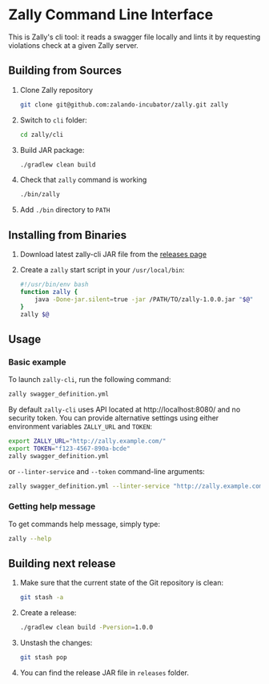 # Zally Command Line Interface

This is Zally's cli tool: it reads a swagger file locally and lints it by
requesting violations check at a given Zally server.

## Building from Sources

1. Clone Zally repository
    ```bash
    git clone git@github.com:zalando-incubator/zally.git zally
    ```

2. Switch to `cli` folder:
	```bash
	cd zally/cli
	```

3. Build JAR package:
	```bash
	./gradlew clean build
	```

4. Check that `zally` command is working
	```bash
	./bin/zally
	```

5. Add `./bin` directory to `PATH`


## Installing from Binaries

1. Download latest zally-cli JAR file from the [releases page](https://github.com/zalando-incubator/zally/releases)

2. Create a `zally` start script in your `/usr/local/bin`:

    ```bash
    #!/usr/bin/env bash
    function zally {
        java -Done-jar.silent=true -jar /PATH/TO/zally-1.0.0.jar "$@"
    }
    zally $@
    ```

## Usage

### Basic example

To launch `zally-cli`, run the following command:

```bash
zally swagger_definition.yml
```

By default `zally-cli` uses API located at http://localhost:8080/ and no security
token. You can provide alternative settings using either environment variables
`ZALLY_URL` and `TOKEN`:

```bash
export ZALLY_URL="http://zally.example.com/"
export TOKEN="f123-4567-890a-bcde"
zally swagger_definition.yml
```

or `--linter-service` and `--token` command-line arguments:

```bash
zally swagger_definition.yml --linter-service "http://zally.example.com/" --token "f123-4567-890a-bcde"
```

### Getting help message

To get commands help message, simply type:

```bash
zally --help
```

## Building next release

1. Make sure that the current state of the Git repository is clean:
    
    ```bash
    git stash -a
    ```

2. Create a release:

    ```bash
    ./gradlew clean build -Pversion=1.0.0
    ```

3. Unstash the changes:

    ```bash
    git stash pop
    ```

4. You can find the release JAR file in `releases` folder.

